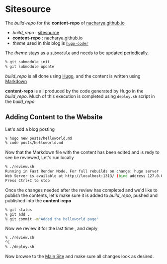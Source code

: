# Sitesource

The *build-repo* for the __content-repo__ of [nacharya.github.io](https://nacharya.github.io)

- *build_repo* : [sitesource](http://github.com/nacharya/sitesource)
- __content-repo__ : [nacharya.github.io](http://github.com/nacharya/nacharya.github.io)
- *theme* used in this blog is [`hugo-coder`](https://github.com/luizdepra/hugo-coder)

The *theme* stays as a `submodule` and needs to be updated periodically. 

```bash
% git submodule init
% git submodule update
```

*build_repo* is all done using [Hugo](https://gohugo.io/), and the content is written using [Markdown](https://daringfireball.net/projects/markdown/)

__content-repo__ is all produced by the code generated by Hugo in the *build_repo*. Much of this execution is completed using `deploy.sh` script in the *build_repo*

## Adding Content to the Website 

Let's add a blog posting 

```bash
% hugo new posts/helloworld.md
% code posts/helloworld.md
```

Now that the Markdown file with the content has been edited and is redy to see be reviewed, Let's run locally 

```bash
% ./review.sh
Running in Fast Render Mode. For full rebuilds on change: hugo server --disableFastRender
Web Server is available at http://localhost:1313/ (bind address 127.0.0.1)
Press Ctrl+C to stop
```

Once the changes needed after the review has completed and we'd like to publish the 
contents, let's make sure it is added to *build_repo*, pushed and published into the __content-repo__

```bash
% git status
% git add . 
% git commit -m"Added the helloworld page"
```

Now we review it for the last time , and deply

```bash
% ./review.sh
^C
% ./deploy.sh 
```

Now browse to the [Main Site](http://nacharya.github.io) and make sure all changes look as desired. 

